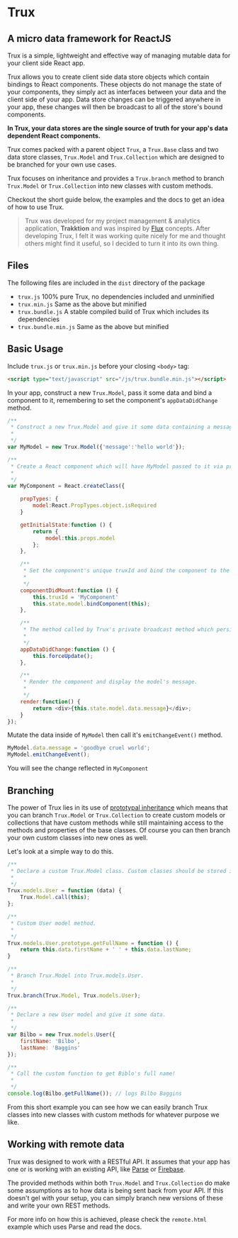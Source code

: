 # Trux
## A micro data framework for ReactJS

Trux is a simple, lightweight and effective way of managing mutable data for your client side React app.

Trux allows you to create client side data store objects which contain bindings to React components. These objects do not manage the state of your components, they simply act as interfaces between your data and the client side of your app. Data store changes can be triggered anywhere in your app, these changes will then be broadcast to all of the store's bound components.

**In Trux, your data stores are the single source of truth for your app's data dependent React components.**

Trux comes packed with a parent object `Trux`, a `Trux.Base` class and two data store classes, `Trux.Model` and `Trux.Collection` which are designed to be branched for your own use cases.

Trux focuses on inheritance and provides a `Trux.branch` method to branch `Trux.Model` or `Trux.Collection` into new classes with custom methods. 

Checkout the short guide below, the examples and the docs to get an idea of how to use Trux.

> Trux was developed for my project management & analytics application, **Trakktion** and was inspired by [Flux](https://facebook.github.io/flux/) concepts. After developing Trux, I felt it was working quite nicely for me and thought others might find it useful, so I decided to turn it into its own thing.

## Files
The following files are included in the `dist` directory of the package

* `trux.js` 100% pure Trux, no dependencies included and unminified
* `trux.min.js` Same as the above but minified
* `trux.bundle.js` A stable compiled build of Trux which includes its dependencies
* `trux.bundle.min.js` Same as the above but minified

## Basic Usage

Include `trux.js` or `trux.min.js` before your closing `<body>` tag:

```html
<script type="text/javascript" src="/js/trux.bundle.min.js"></script>
```

In your app, construct a new `Trux.Model`, pass it some data and bind a component to it, remembering to set the component's `appDataDidChange` method.

```javascript
/**
 * Construct a new Trux.Model and give it some data containing a message property.
 *
 */
var MyModel = new Trux.Model({'message':'hello world'});

/**
 * Create a React component which will have MyModel passed to it via props.
 *
 */
var MyComponent = React.createClass({

	propTypes: {
		model:React.PropTypes.object.isRequired
	}

    getInitialState:function () {
        return {
            model:this.props.model
        };
    },

    /**
     * Set the component's unique truxId and bind the component to the model.
     *
     */
    componentDidMount:function () {
        this.truxId = 'MyComponent'
        this.state.model.bindComponent(this);
    },

    /**
     * The method called by Trux's private broadcast method which persists changes in data across bound components.
     *
     */
    appDataDidChange:function () {
        this.forceUpdate();
    },

    /**
     * Render the component and display the model's message.
     *
     */
    render:function() {
        return <div>{this.state.model.data.message}</div>;
    }
});
```

Mutate the data inside of `MyModel` then call it's `emitChangeEvent()` method.

```javascript
MyModel.data.message = 'goodbye cruel world';
MyModel.emitChangeEvent();
```

You will see the change reflected in `MyComponent`


## Branching

The power of Trux lies in its use of [prototypal inheritance](https://developer.mozilla.org/en-US/docs/Web/JavaScript/Introduction_to_Object-Oriented_JavaScript) which means that you can branch `Trux.Model` or `Trux.Collection` to create custom models or collections that have custom methods while still maintaining access to the methods and properties of the base classes. Of course you can then branch your own custom classes into new ones as well.

Let's look at a simple way to do this.

```javascript
/**
 * Declare a custom Trux.Model class. Custom classes should be stored inside the Trux.models or Trux.collections objects for easy reference.
 *
 */
Trux.models.User = function (data) {
	Trux.Model.call(this);
};

/**
 * Custom User model method.
 *
 */
Trux.models.User.prototype.getFullName = function () {
	return this.data.firstName + ' ' + this.data.lastName;
}

/**
 * Branch Trux.Model into Trux.models.User.
 *
 */
Trux.branch(Trux.Model, Trux.models.User);

/**
 * Declare a new User model and give it some data.
 *
 */
var Bilbo = new Trux.models.User({
	firstName: 'Bilbo',
	lastName: 'Baggins'
});

/**
 * Call the custom function to get Biblo's full name!
 *
 */
console.log(Bilbo.getFullName()); // logs Bilbo Baggins
```

From this short example you can see how we can easily branch Trux classes into new classes with custom methods for whatever purpose we like.


## Working with remote data

Trux was designed to work with a RESTful API. It assumes that your app has one or is working with an existing API, like [Parse](https://parse.com) or [Firebase](https://firebase.com). 

The provided methods within both `Trux.Model` and `Trux.Collection` do make some assumptions as to how data is being sent back from your API. If this doesn't gel with your setup, you can simply branch new versions of these and write your own REST methods.

For more info on how this is achieved, please check the `remote.html` example which uses Parse and read the docs.
